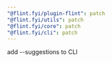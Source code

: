 ```yaml
---
"@flint.fyi/plugin-flint": patch
"@flint.fyi/utils": patch
"@flint.fyi/core": patch
"@flint.fyi/cli": patch
---
```


add --suggestions to CLI
